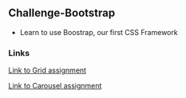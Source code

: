 ## Challenge-Bootstrap

- Learn to use Boostrap, our first CSS Framework

### Links

[Link to Grid assignment](https://nbenin.github.io/challenge-bootstrap/grid)

[Link to Carousel assignment](https://nbenin.github.io/challenge-bootstrap/carousel)
